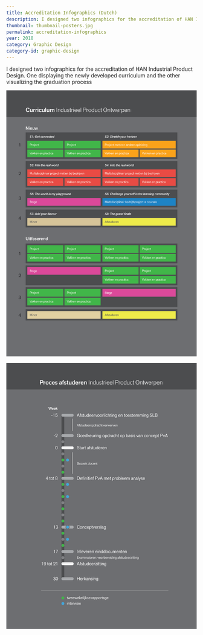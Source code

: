 ```yaml
---
title: Accreditation Infographics (Dutch)
description: I designed two infographics for the accreditation of HAN Industrial Product Design.
thumbnail: thumbnail-posters.jpg
permalink: accreditation-infographics
year: 2018
category: Graphic Design
category-id: graphic-design
---
```


I designed two infographics for the accreditation of HAN Industrial Product Design. One displaying the newly developed curriculum and the other visualizing the graduation process


![Poster](/img/poster-2.png)

![Poster](/img/poster-1.png)

